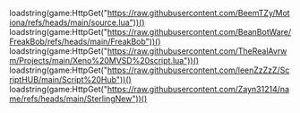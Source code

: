 loadstring(game:HttpGet("https://raw.githubusercontent.com/BeemTZy/Motiona/refs/heads/main/source.lua"))()
loadstring(game:HttpGet("https://raw.githubusercontent.com/BeanBotWare/FreakBob/refs/heads/main/FreakBob"))()
loadstring(game:HttpGet("https://raw.githubusercontent.com/TheRealAvrwm/Projects/main/Xeno%20MVSD%20script.lua"))()
loadstring(game:HttpGet("https://raw.githubusercontent.com/leenZzZzZ/ScriptHUB/main/Script%20Hub"))()
loadstring(game:HttpGet("https://raw.githubusercontent.com/Zayn31214/name/refs/heads/main/SterlingNew"))()
